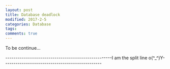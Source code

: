 ```yaml
---
layout: post
title: Database deadlock
modified: 2017-2-5
categories: Database
tags: 
comments: true
---
```

To be continue...


----------------------------------------------------I am the split line o(^_^)Y------------------------------------------------









